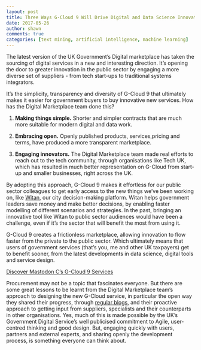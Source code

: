 ```yaml
---
layout: post
title: Three Ways G-Cloud 9 Will Drive Digital and Data Science Innovation
date: 2017-05-26
author: shawn
comments: true
categories: [text mining, artificial intelligence, machine learning]
---
```


The latest version of the UK Government’s Digital marketplace has taken the sourcing of digital services in a new and interesting direction.  It’s opening the door to greater innovation in the public sector by engaging a more diverse set of suppliers - from tech start-ups to traditional systems integrators.

<!--more-->

It’s the simplicity, transparency and diversity of G-Cloud 9 that ultimately makes it easier for government buyers to buy innovative new services.  How has the Digital Marketplace team done this?

1. **Making things simple.** Shorter and simpler contracts that are much more suitable for modern digital and data work.

2. **Embracing open.** Openly published products, services,pricing and terms, have produced a more transparent marketplace.

3. **Engaging innovators.**  The Digital Marketplace team made real efforts to reach out to the tech community, through organisations like Tech UK, which has resulted in much better representation on G-Cloud from start-up and smaller businesses, right across the UK.

By adopting this approach, G-Cloud 9 makes it effortless for our public sector colleagues to get early access to the new things we’ve been working on, like [Witan](http://www.mastodonc.com/products/witan/), our city decision-making platform. Witan helps government leaders save money and make better decisions, by enabling faster modelling of different scenarios and strategies.  In the past, bringing an innovative tool like Witan to public sector audiences would have been a challenge, even if it’s the sector that will benefit the most from using it.

G-Cloud 9 creates a frictionless marketplace, allowing innovation to flow faster from the private to the public sector. Which ultimately means that users of government services (that’s you, me and other UK taxpayers) get to benefit sooner, from the latest developments in data science, digital tools and service design.

[Discover Mastodon C’s G-Cloud 9 Services](https://www.digitalmarketplace.service.gov.uk/g-cloud/search?q=mastodon+c)

Procurement may not be a topic that fascinates everyone.  But there are some great lessons to be learnt from the Digital Marketplace team’s approach to designing the new G-Cloud service, in particular the open way they shared their progress, through [regular blogs](https://digitalmarketplace.blog.gov.uk/category/vision/), and their proactive approach to getting input from suppliers, specialists and their counterparts in other organisations.  Yes, much of this is made possible by the UK’s Government Digital Service’s well publicised commitment to Agile, user-centred thinking and good design.  But, engaging quickly with users, partners and external experts, and sharing openly the development process, is something everyone can think about.
